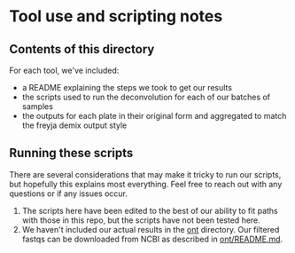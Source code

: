 # Tool use and scripting notes

## Contents of this directory
For each tool, we've included:
* a README explaining the steps we took to get our results
* the scripts used to run the deconvolution for each of our batches of samples
* the outputs for each plate in their original form and aggregated to match the freyja demix output style

## Running these scripts
There are several considerations that may make it tricky to run our scripts, but hopefully this explains most everything. Feel free to reach out with any questions or if any issues occur.
1. The scripts here have been edited to the best of our ability to fit paths with those in this repo, but the scripts have not been tested here.
2. We haven't included our actual results in the [ont](../ont/) directory. Our filtered fastqs can be downloaded from NCBI as described in [ont/README.md](../ont/README.md).